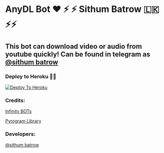 # AnyDL Bot ❤ ⚡️ ⚡️ Sithum Batrow 🇱🇰⚡️⚡️

## This bot can download video or audio from youtube quickly! Can be found in telegram as [@sithum batrow](https://t.me/sibatrow)

### Deploy to Heroku 🏃‍♂

[![Deploy To Heroku](https://www.herokucdn.com/deploy/button.svg)](https://heroku.com/deploy?template=https://github.com/sbatrow/AnyDL-BotSI)

### Credits:

[Infinity BOTs](https://t.me/Infinity_BOTs)

[Pyrogram Library](https://github.com/pyrogram/pyrogram)

### Developers:

[@sithum batrow](https://t.me/sibatrow)
